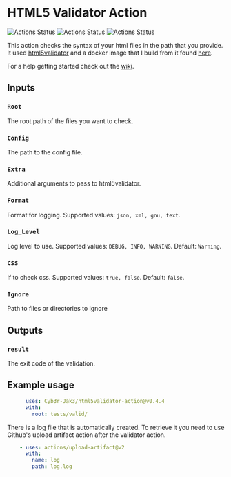 # HTML5 Validator Action

![Actions Status](https://github.com/Cyb3r-Jak3/html5validator-action/workflows/Action%20Test/badge.svg?branch=master) ![Actions Status](https://github.com/Cyb3r-Jak3/html5validator-action/workflows/Integration/badge.svg) ![Actions Status](https://github.com/Cyb3r-Jak3/html5validator-action/workflows/Build%20Test/badge.svg?branch=master)

This action checks the syntax of your html files in the path that you provide.  
It used [html5validator](https://github.com/svenkreiss/html5validator) and a docker image that I build from it found [here](https://github.com/Cyb3r-Jak3/html5validator-docker).

For a help getting started check out the [wiki](https://github.com/Cyb3r-Jak3/html5validator-action/wiki/Getting-Started).

## Inputs

### `Root`

The root path of the files you want to check.

### `Config`

The path to the config file.

### `Extra`

Additional arguments to pass to html5validator.

### `Format`

Format for logging. Supported values: `json, xml, gnu, text`.

### `Log_Level`

Log level to use. Supported values: `DEBUG, INFO, WARNING`. Default: `Warning`.

### `CSS`

If to check css. Supported values: `true, false`. Default: `false`.

### `Ignore`

Path to files or directories to ignore

## Outputs

### `result`

The exit code of the validation.

## Example usage

```yaml
      uses: Cyb3r-Jak3/html5validator-action@v0.4.4
      with:
        root: tests/valid/
```

There is a log file that is automatically created. To retrieve it you need to use Github's upload artifact action after the validator action.

```yaml
    - uses: actions/upload-artifact@v2
      with:
        name: log
        path: log.log
```
